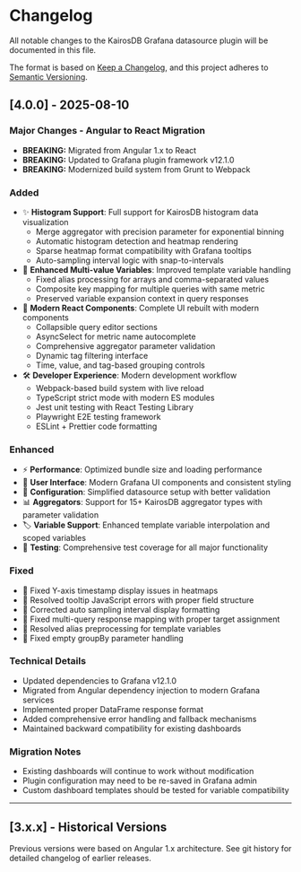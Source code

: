 # Changelog

All notable changes to the KairosDB Grafana datasource plugin will be documented in this file.

The format is based on [Keep a Changelog](https://keepachangelog.com/en/1.0.0/),
and this project adheres to [Semantic Versioning](https://semver.org/spec/v2.0.0.html).

## [4.0.0] - 2025-08-10

### Major Changes - Angular to React Migration

- **BREAKING:** Migrated from Angular 1.x to React
- **BREAKING:** Updated to Grafana plugin framework v12.1.0
- **BREAKING:** Modernized build system from Grunt to Webpack

### Added

- ✨ **Histogram Support**: Full support for KairosDB histogram data visualization
  - Merge aggregator with precision parameter for exponential binning
  - Automatic histogram detection and heatmap rendering
  - Sparse heatmap format compatibility with Grafana tooltips
  - Auto-sampling interval logic with snap-to-intervals
- 🎯 **Enhanced Multi-value Variables**: Improved template variable handling
  - Fixed alias processing for arrays and comma-separated values
  - Composite key mapping for multiple queries with same metric
  - Preserved variable expansion context in query responses
- 🚀 **Modern React Components**: Complete UI rebuilt with modern components
  - Collapsible query editor sections
  - AsyncSelect for metric name autocomplete
  - Comprehensive aggregator parameter validation
  - Dynamic tag filtering interface
  - Time, value, and tag-based grouping controls
- 🛠️ **Developer Experience**: Modern development workflow
  - Webpack-based build system with live reload
  - TypeScript strict mode with modern ES modules
  - Jest unit testing with React Testing Library
  - Playwright E2E testing framework
  - ESLint + Prettier code formatting

### Enhanced

- ⚡ **Performance**: Optimized bundle size and loading performance
- 🎨 **User Interface**: Modern Grafana UI components and consistent styling
- 🔧 **Configuration**: Simplified datasource setup with better validation
- 📊 **Aggregators**: Support for 15+ KairosDB aggregator types with parameter validation
- 🏷️ **Variable Support**: Enhanced template variable interpolation and scoped variables
- 🧪 **Testing**: Comprehensive test coverage for all major functionality

### Fixed

- 🐛 Fixed Y-axis timestamp display issues in heatmaps
- 🐛 Resolved tooltip JavaScript errors with proper field structure
- 🐛 Corrected auto sampling interval display formatting
- 🐛 Fixed multi-query response mapping with proper target assignment
- 🐛 Resolved alias preprocessing for template variables
- 🐛 Fixed empty groupBy parameter handling

### Technical Details

- Updated dependencies to Grafana v12.1.0
- Migrated from Angular dependency injection to modern Grafana services
- Implemented proper DataFrame response format
- Added comprehensive error handling and fallback mechanisms
- Maintained backward compatibility for existing dashboards

### Migration Notes

- Existing dashboards will continue to work without modification
- Plugin configuration may need to be re-saved in Grafana admin
- Custom dashboard templates should be tested for variable compatibility

---

## [3.x.x] - Historical Versions

Previous versions were based on Angular 1.x architecture. See git history for detailed changelog of earlier releases.
